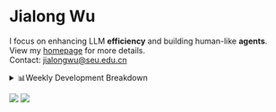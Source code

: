 #  Jialong Wu

I focus on enhancing LLM **efficiency** and building human-like **agents**.<br>
View my [homepage](https://callanwu.github.io/) for more details. <br>
Contact: jialongwu@seu.edu.cn

<details><summary>📊Weekly Development Breakdown</summary>

<!--START_SECTION:waka-->

```txt
From: 03 March 2025 - To: 10 March 2025

Total Time: 12 hrs 55 mins

Python       8 hrs 36 mins   ████████████████▓░░░░░░░░   66.53 %
JSON         2 hrs 18 mins   ████▒░░░░░░░░░░░░░░░░░░░░   17.91 %
Other        59 mins         ██░░░░░░░░░░░░░░░░░░░░░░░   07.70 %
Bash         37 mins         █▒░░░░░░░░░░░░░░░░░░░░░░░   04.78 %
Text         21 mins         ▓░░░░░░░░░░░░░░░░░░░░░░░░   02.77 %
```

<!--END_SECTION:waka-->

[![wakatime](https://wakatime.com/badge/user/c6720b29-9431-4a60-bc9d-e1fb2b6bd65f.svg)](https://wakatime.com/@c6720b29-9431-4a60-bc9d-e1fb2b6bd65f)
</details>

[![](https://img.shields.io/badge/Google%20Scholar-4385FE.svg?&color=d6d6d6&style=flat-square&logo=google-scholar)](https://scholar.google.com/citations?user=6eg2m4YAAAAJ)
![](https://komarev.com/ghpvc/?username=callanwu)
